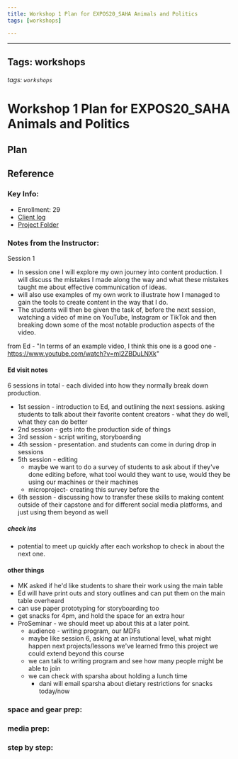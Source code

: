 ```yaml
---
title: Workshop 1 Plan for EXPOS20_SAHA Animals and Politics
tags: [workshops]

---
```


---
Tags: workshops
---

###### tags: `workshops`

# Workshop 1 Plan for EXPOS20_SAHA Animals and Politics

## Plan 

## Reference

### Key Info: 
* Enrollment: 29
* [Client log](https://docs.google.com/document/d/13wFx1WSdSqYNv3oQMr2KRz7Z5bufpcWK3Sx0iIaQbCY/edit#heading=h.1kfamjqfn9sx)
* [Project Folder](https://drive.google.com/drive/folders/1orStnYkGOrCBoCDQ29XnsB6YO91xaq7a)

### Notes from the Instructor:

Session 1 
* In session one I will explore my own journey into content production. I will discuss the mistakes I  made along the way and what these mistakes taught me about effective communication of ideas.  
*  will also use examples of my own work to illustrate how I managed to gain the tools to create  content in the way that I do. 
* The students will then be given the task of, before the next session, watching a video of mine on YouTube,  Instagram or TikTok and then breaking down some of the most notable production aspects of the video. 

from Ed - "In terms of an example video, I think this one is a good one - https://www.youtube.com/watch?v=ml2ZBDuLNXk"

#### Ed visit notes
6 sessions in total - each divided into how they normally break down production.
* 1st session - introduction to Ed, and outlining the next sessions. asking students to talk about their favorite content creators - what they do well, what they can do better
* 2nd session - gets into the production side of things
* 3rd session - script writing, storyboarding
* 4th session - presentation. and students can come in during drop in sessions
* 5th session - editing
    * maybe we want to do a survey of students to ask about if they've done editing before, what tool would they want to use, would they be using our machines or their machines
    * microproject- creating this survey before the 
* 6th session - discussing how to transfer these skills to making content outside of their capstone and for different social media platforms, and just using them beyond as well
##### check ins
* potential to meet up quickly after each workshop to check in about the next one.

#### other things
* MK asked if he'd like students to share their work using the main table
* Ed will have print outs and story outlines and can put them on the main table overheard
* can use paper prototyping for storyboarding too
* get snacks for 4pm, and hold the space for an extra hour
* ProSeminar - we should meet up about this at a later point.
    * audience - writing program, our MDFs
    * maybe like session 6, asking at an instutional level, what might happen next projects/lessons we've learned frmo this project we could extend beyond this course
    * we can talk to writing program and see how many people might be able to join
    * we can check with sparsha about holding a lunch time
        * dani will email sparsha about dietary restrictions for snacks today/now


### space and gear prep:

### media prep:

### step by step: